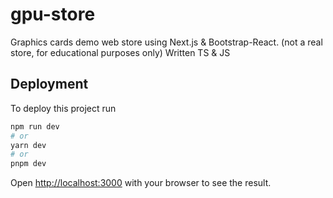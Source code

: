
# gpu-store

Graphics cards demo web store using Next.js & Bootstrap-React.
(not a real store, for educational purposes only)
Written TS & JS



## Deployment

To deploy this project run

```bash
npm run dev
# or
yarn dev
# or
pnpm dev
```

Open [http://localhost:3000](http://localhost:3000) with your browser to see the result.
